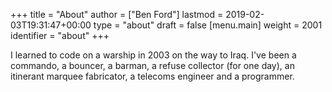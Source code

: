 +++
title = "About"
author = ["Ben Ford"]
lastmod = 2019-02-03T19:31:47+00:00
type = "about"
draft = false
[menu.main]
  weight = 2001
  identifier = "about"
+++

I learned to code on a warship in 2003 on the way to Iraq. I've been a commando,
a bouncer, a barman, a refuse collector (for one day), an itinerant marquee
fabricator, a telecoms engineer and a programmer.
